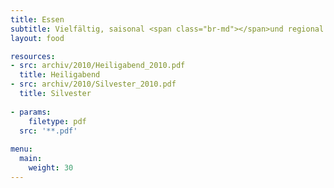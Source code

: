 ```yaml
---
title: Essen
subtitle: Vielfältig, saisonal <span class="br-md"></span>und regional
layout: food

resources:
- src: archiv/2010/Heiligabend_2010.pdf
  title: Heiligabend
- src: archiv/2010/Silvester_2010.pdf
  title: Silvester
  
- params:
    filetype: pdf
  src: '**.pdf'
  
menu:
  main:
    weight: 30
---
```

